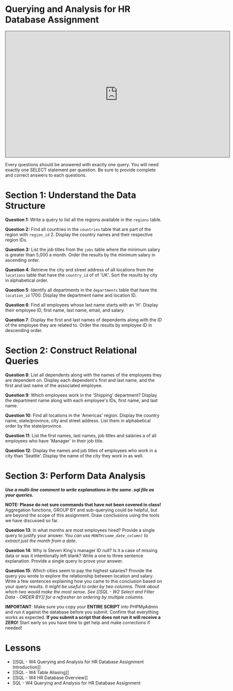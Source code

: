 
# Querying and Analysis for HR Database Assignment

<iframe src="https://egator.hosted.panopto.com/Panopto/Pages/Embed.aspx?id=531fbeb7-cdae-4733-a89c-b1010055588d&autoplay=false&offerviewer=true&showtitle=true&showbrand=true&captions=false&interactivity=all" height="405" width="720" style="border: 1px solid #464646;" allowfullscreen allow="autoplay" aria-label="Panopto Embedded Video Player"></iframe>

Every questions should be answered with exactly one query. You will need exactly one SELECT statement per question. Be sure to provide complete and correct answers to each questions.
# Section 1: Understand the Data Structure

**Question 1:** Write a query to list all the regions available in the `regions` table.

**Question 2:** Find all countries in the `countries` table that are part of the region with `region_id` 2. Display the country names and their respective region IDs.

**Question 3:** List the job titles from the `jobs` table where the minimum salary is greater than 5,000 a month. Order the results by the minimum salary in ascending order.

**Question 4**: Retrieve the city and street address of all locations from the `locations` table that have the `country_id` of of 'UK'. Sort the results by city in alphabetical order.

**Question 5**: Identify all departments in the `departments` table that have the `location_id` 1700. Display the department name and location ID.

**Question 6**: Find all employees whose last name starts with an 'H'. Display their employee ID, first name, last name, email, and salary.

**Question 7**: Display the first and last names of dependents along with the ID of the employee they are related to. Order the results by employee ID in descending order.

# Section 2: Construct Relational Queries

**Question 8**: List all dependents along with the names of the employees they are dependent on. Display each dependent's first and last name, and the first and last name of the associated employee.

**Question 9**: Which employees work in the 'Shipping' department? Display the department name along with each employee's IDs, first name, and last name.

**Question 10**: Find all locations in the 'Americas' region. Display the country name, state/province, city and street address.  List them in alphabetical order by the state/province.

**Question 11**: List the first names, last names, job titles and salaries a of all employees who have 'Manager' in their job title.

**Question 12**: Display the names and job titles of employees who work in a city than 'Seattle'. Display the name of the city they work in as well.

# Section 3: Perform Data Analysis

***Use a multi-line comment to write explanations in the same .sql file as your queries.***

**NOTE: Please do not sure commands that have not been covered in class!** Aggregation functions, GROUP BY and sub-querying could be helpful, but are beyond the scope of this assignment. Draw conclusions using the tools we have discussed so far.

**Question 13**: In what months are most employees hired? Provide a single query to justify your answer.
*You can use `MONTH(some_date_column)` to extract just the month from a date.*

**Question 14**: Why is Steven King's manager ID null? Is it a case of missing data or was it intentionally left blank? Write a one to three sentence explanation. Provide a single query to prove your answer.

**Question 15**: Which cities seem to pay the highest salaries? Provide the query you wrote to explore the relationship between location and salary. Write a few sentences explaining how you came to this conclusion based on your query results.
*It might be useful to order by two columns. Think about which two would make the most sense. See [[SQL - W2 Select and Filter Data - ORDER BY]] for a refresher on ordering by multiple columns.*

**IMPORTANT**: Make sure you copy your **ENTIRE SCRIPT** into PHPMyAdmin and run it against the database before you submit. Confirm that everything works as expected. **If you submit a script that does not run it will receive a ZERO!** Start early so you have time to get help and make corrections if needed!

# Lessons
- [[SQL - W4 Querying and Analysis for HR Database Assignment Introduction]]
- [[SQL - W4 Table Aliasing]]
- [[SQL - W4 HR Database Overview]]
- SQL - W4 Querying and Analysis for HR Database Assignment